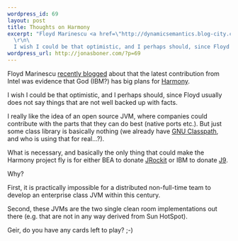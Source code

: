 ```yaml
--- 
wordpress_id: 69
layout: post
title: Thoughts on Harmony
excerpt: "Floyd Marinescu <a href=\"http://dynamicsemantics.blog-city.com/harmonyintelcontribution.htm\">recently blogged</a> about that the latest contribution from Intel was evidence that God (IBM?) has big plans for <a href=\"http://incubator.apache.org/harmony/\">Harmony</a>.\r\n\
  \r\n\
  I wish I could be that optimistic, and I perhaps should, since Floyd usually does not say things that are not well backed up with facts. "
wordpress_url: http://jonasboner.com/?p=69
---
```

Floyd Marinescu <a href="http://dynamicsemantics.blog-city.com/harmonyintelcontribution.htm">recently blogged</a> about that the latest contribution from Intel was evidence that God (IBM?) has big plans for <a href="http://incubator.apache.org/harmony/">Harmony</a>.

I wish I could be that optimistic, and I perhaps should, since Floyd usually does not say things that are not well backed up with facts. 

I really like the idea of an open source JVM, where companies could contribute with the parts that they can do best (native ports etc.). But just some class library is basically nothing (we already have <a href="http://www.gnu.org/software/classpath/">GNU Classpath</a>, and who is using that for real...?).

What is necessary, and basically the only thing that could make the Harmony project fly is for either BEA to donate <a href="http://www.bea.com/content/products/jrockit/index.htm">JRockit</a> or IBM to donate <a href="http://www-306.ibm.com/software/wireless/wctme/">J9</a>. 

Why? 

First, it is practically impossible for a distributed non-full-time team to develop an enterprise class JVM within this century.

Second, these JVMs are the two single clean room implementations out there (e.g. that are not in any way derived from Sun HotSpot).

Geir, do you have any cards left to play? ;-)
